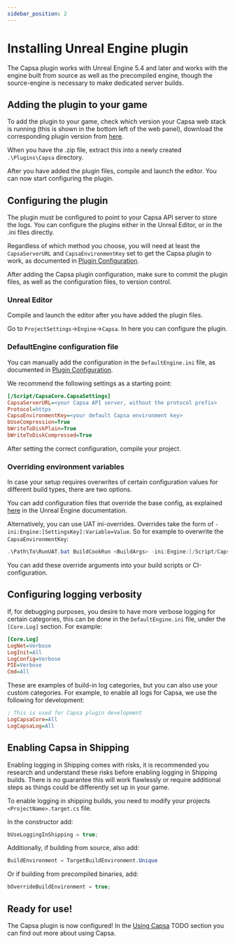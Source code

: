```yaml
---
sidebar_position: 2
---
```


# Installing Unreal Engine plugin

The Capsa plugin works with Unreal Engine 5.4 and later and works with the engine built from source as well as the precompiled engine, though the source-engine is necessary to make dedicated server builds.

## Adding the plugin to your game

To add the plugin to your game, check which version your Capsa web stack is running (this is shown in the bottom left of the web panel), download the corresponding plugin version from [here](https://github.com/capsa-gg/capsa-plugin-unreal-engine/tags).

When you have the .zip file, extract this into a newly created `.\Plugins\Capsa` directory.

After you have added the plugin files, compile and launch the editor. You can now start configuring the plugin.

## Configuring the plugin

The plugin must be configured to point to your Capsa API server to store the logs. You can configure the plugins either in the Unreal Editor, or in the .ini files directly.

Regardless of which method you choose, you will need at least the `CapsaServerURL` and `CapsaEnvironmentKey` set to get the Capsa plugin to work, as documented in [Plugin Configuration](../configuration/plugin-config.md).

After adding the Capsa plugin configuration, make sure to commit the plugin files, as well as the configuration files, to version control.

### Unreal Editor

Compile and launch the editor after you have added the plugin files.

Go to `ProjectSettings`->`Engine`->`Capsa`. In here you can configure the plugin.

### DefaultEngine configuration file

You can manually add the configuration in the `DefaultEngine.ini` file, as documented in [Plugin Configuration](../configuration/plugin-config.md).

We recommend the following settings as a starting point:

```ini
[/Script/CapsaCore.CapsaSettings]
CapsaServerURL=<your Capsa API server, without the protocol prefix>
Protocol=https
CapsaEnvironmentKey=<your default Capsa environment key>
bUseCompression=True
bWriteToDiskPlain=True
bWriteToDiskCompressed=True
```

After setting the correct configuration, compile your project.

### Overriding environment variables

In case your setup requires overwrites of certain configuration values for different build types, there are two options.

You can add configuration files that override the base config, as explained [here](https://dev.epicgames.com/documentation/en-us/unreal-engine/configuration-files-in-unreal-engine#configurationfilehierarchy) in the Unreal Engine documentation.

Alternatively, you can use UAT ini-overrides. Overrides take the form of `-ini:Engine:[SettingsKey]:Variable=Value`. So for example to overwrite the `CapsaEnvironmentKey`:

```ps1
.\Path\To\RunUAT.bat BuildCookRun <BuildArgs> -ini:Engine:[/Script/CapsaCore.CapsaSettings]:CapsaEnvironmentKey=<YourEnvironmentKey>
```

You can add these override arguments into your build scripts or CI-configuration.

## Configuring logging verbosity

If, for debugging purposes, you desire to have more verbose logging for certain categories, this can be done in the `DefaultEngine.ini` file, under the `[Core.Log]` section. For example:

```ini
[Core.Log]
LogNet=Verbose
LogInit=All
LogConfig=Verbose
PIE=Verbose
Cmd=All
```

These are examples of build-in log categories, but you can also use your custom categories. For example, to enable all logs for Capsa, we use the following for development:

```ini
; This is used for Capsa plugin development
LogCapsaCore=All
LogCapsaLog=All
```

## Enabling Capsa in Shipping

Enabling logging in Shipping comes with risks, it is recommended you research and understand these risks before enabling logging in Shipping builds. There is no guarantee this will work flawlessly or require additional steps as things could be differently set up in your game.

To enable logging in shipping builds, you need to modify your projects `<ProjectName>.target.cs` file.

In the constructor add:

```c#
bUseLoggingInShipping = true;
```

Additionally, if building from source, also add:

```c#
BuildEnvironment = TargetBuildEnvironment.Unique
```

Or if building from precompiled binaries, add:

```c#
bOverrideBuildEnvironment = true;
```

## Ready for use!

The Capsa plugin is now configured! In the [Using Capsa](#) TODO section you can find out more about using Capsa.
